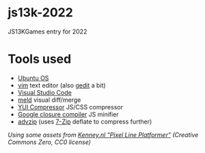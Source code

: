 # js13k-2022
JS13KGames entry for 2022

# Tools used
* [Ubuntu OS](https://www.ubuntu.com/)
* [vim](https://github.com/vim) text editor (also [gedit](https://github.com/GNOME/gedit) a bit)
* [Visual Studio Code](https://code.visualstudio.com/)
* [meld](https://github.com/GNOME/meld) visual diff/merge
* [YUI Compressor](https://github.com/yui/yuicompressor) JS/CSS compressor
* [Google closure compiler](https://developers.google.com/closure/compiler/docs/gettingstarted_app) JS minifier
* [advzip](https://github.com/amadvance/advancecomp) (uses [7-Zip](https://sourceforge.net/projects/sevenzip/files/7-Zip/) deflate to compress further)

_Using some assets from [Kenney.nl "Pixel Line Platformer"](https://kenney.nl/assets/pixel-line-platformer) (Creative Commons Zero, CC0 license)_
